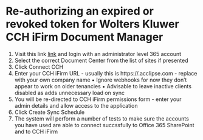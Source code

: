 # Re-authorizing an expired or revoked token for Wolters Kluwer CCH iFirm Document Manager

1. Visit this link  [link](https://www.tribetech.com.au/ops) and login with an administrator level 365 account
2. Select the correct Document Center from the list of sites if presented
3. Click Connect CCH
4. Enter your CCH iFirm URL - usually this is https://<customer>.acclipse.com - replace <customer> with your own company name
▪ Ignore webhooks for now they don’t appear to work on older tenancies
▪ Advisable to leave inactive clients disabled as adds unnecessary load on sync
5. You will be re-directed to CCH iFirm permissions form - enter your admin details and allow access to the application
6. Click Create Sync Schedule
7. The system will perform a number of tests to make sure the accounts you have used are able to connect succssfully to Office 365 SharePoint and to CCH iFirm
